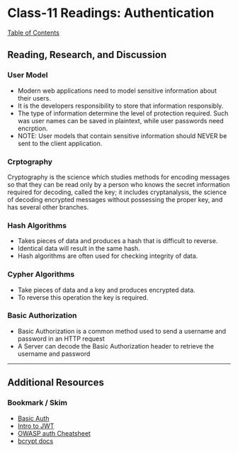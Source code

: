 # Class-11 Readings: Authentication

[Table of Contents](README.md)  

## Reading, Research, and Discussion

### User Model  
- Modern web applications need to model sensitive information about their users.  
- It is the developers responsibility to store that information responsibly.  
- The type of information determine the level of protection required. Such was user names can be saved in plaintext, while user passwords need encrption.  
- NOTE: User models that contain sensitive information should NEVER be sent to the client application.  

### Crptography  
Cryptography is the science which studies methods for encoding messages so that they can be read only by a person who knows the secret information required for decoding, called the key; it includes cryptanalysis, the science of decoding encrypted messages without possessing the proper key, and has several other branches.  

### Hash Algorithms  
- Takes pieces of data and produces a hash that is difficult to reverse.  
- Identical data will result in the same hash.  
- Hash algorithms are often used for checking integrity of data.  

### Cypher Algorithms  
- Take pieces of data and a key and produces encrypted data.  
- To reverse this operation the key is required.  

### Basic Authorization  
- Basic Authorization is a common method used to send a username and password in an HTTP request
- A Server can decode the Basic Authorization header to retrieve the username and password  

---

## Additional Resources  

### Bookmark / Skim  
- [Basic Auth](https://en.wikipedia.org/wiki/Basic_access_authentication)  
- [Intro to JWT](https://jwt.io/introduction/)  
- [OWASP auth Cheatsheet](https://owasp.org/index.php/Authentication_Cheat_Sheet)  
- [bcrypt docs](https://www.npmjs.com/package/bcrypt)  